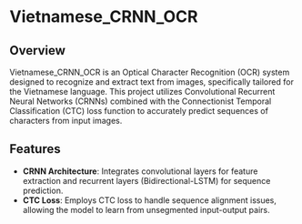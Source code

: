 # Vietnamese_CRNN_OCR

## Overview

Vietnamese_CRNN_OCR is an Optical Character Recognition (OCR) system designed to recognize and extract text from images, specifically tailored for the Vietnamese language. This project utilizes Convolutional Recurrent Neural Networks (CRNNs) combined with the Connectionist Temporal Classification (CTC) loss function to accurately predict sequences of characters from input images.

## Features

- **CRNN Architecture**: Integrates convolutional layers for feature extraction and recurrent layers (Bidirectional-LSTM) for sequence prediction.
- **CTC Loss**: Employs CTC loss to handle sequence alignment issues, allowing the model to learn from unsegmented input-output pairs.
